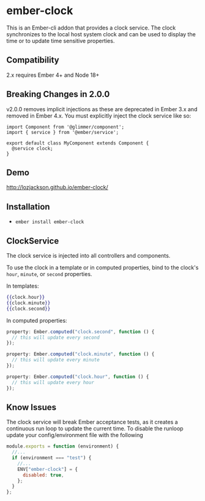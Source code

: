 # ember-clock

This is an Ember-cli addon that provides a clock service. The clock synchronizes to
the local host system clock and can be used to display the time or to update time
sensitive properties.

## Compatibility

2.x requires Ember 4+ and Node 18+

## Breaking Changes in 2.0.0

v2.0.0 removes implicit injections as these are deprecated in Ember 3.x and removed
in Ember 4.x. You must explicitly inject the clock service like so:

```
import Component from '@glimmer/component';
import { service } from '@ember/service';

export default class MyComponent extends Component {
  @service clock;
}
```

## Demo

http://lozjackson.github.io/ember-clock/

## Installation

- `ember install ember-clock`

## ClockService

The clock service is injected into all controllers and components.

To use the clock in a template or in computed properties, bind to the clock's
`hour`, `minute`, or `second` properties.

In templates:

```hbs
{{clock.hour}}
{{clock.minute}}
{{clock.second}}
```

In computed properties:

```js
property: Ember.computed("clock.second", function () {
  // this will update every second
});
```

```js
property: Ember.computed("clock.minute", function () {
  // this will update every minute
});
```

```js
property: Ember.computed("clock.hour", function () {
  // this will update every hour
});
```

## Know Issues

The clock service will break Ember acceptance tests, as it creates a continuous run loop to update the current time. To disable the runloop update your config/environment file with the following

```js
module.exports = function (environment) {
  //...
  if (environment === "test") {
    //...
    ENV["ember-clock"] = {
      disabled: true,
    };
  }
};
```
